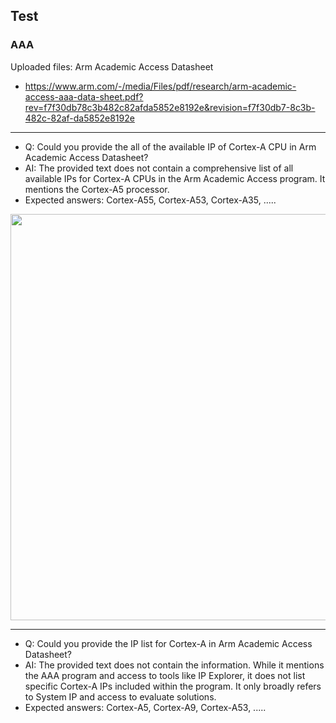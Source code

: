 ## Test


### AAA

Uploaded files: Arm Academic Access Datasheet
  * https://www.arm.com/-/media/Files/pdf/research/arm-academic-access-aaa-data-sheet.pdf?rev=f7f30db78c3b482c82afda5852e8192e&revision=f7f30db7-8c3b-482c-82af-da5852e8192e

--- 
* Q: Could you provide the all of the available IP of Cortex-A CPU in Arm Academic Access Datasheet?
* AI: The provided text does not contain a comprehensive list of all available IPs for Cortex-A CPUs in the Arm Academic Access program. It mentions the Cortex-A5 processor.
* Expected answers: Cortex-A55, Cortex-A53, Cortex-A35, .....


<img src="https://github.com/user-attachments/assets/24f9162b-51fe-4754-bad8-f7fcd55d969f" width=650>

---
* Q: Could you provide the IP list for Cortex-A in Arm Academic Access Datasheet?
* AI: The provided text does not contain the information. While it mentions the AAA program and access to tools like IP Explorer, it does not list specific Cortex-A IPs included within the program. It only broadly refers to System IP and access to evaluate solutions.
* Expected answers: Cortex-A5, Cortex-A9, Cortex-A53, .....
